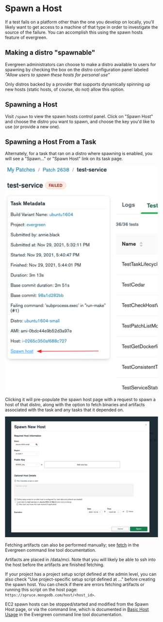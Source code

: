 # Spawn a Host

If a test fails on a platform other than the one you develop on locally, you'll likely want to get access to a machine of that type in order to investigate the source of the failure. You can accomplish this using the spawn hosts feature of evergreen.

## Making a distro "spawnable"

Evergreen administrators can choose to make a distro available to users for spawning by checking the box on the distro configuration panel labeled *"Allow users to spawn these hosts for personal use"*

Only distros backed by a provider that supports dynamically spinning up new hosts (static hosts, of course, do not) allow this option.

## Spawning a Host

Visit `/spawn` to view the spawn hosts control panel. Click on "Spawn Host" and choose the distro you want to spawn, and choose the key you'd like to use (or provide a new one).

## Spawning a Host From a Task

Alternately, for a task that ran on a distro where spawning is enabled, you will see a "Spawn..." or "Spawn Host" link on its task page. 

![task_page_spawn_host.png](../../images/task_page_spawn_host.png)

Clicking it will pre-populate the spawn host page with a request to spawn a host of that distro, along with the option to fetch binaries and artifacts associated with the task and any tasks that it depended on.

![spawn_host_modal.png](../../images/spawn_host_modal.png)

Fetching artifacts can also be performed manually; see [fetch](../06-Using-the-Command-Line-Tool.md#fetch) in the Evergreen command line tool documentation.

Artifacts are placed in /data/mci. Note that you will likely be able to ssh into the host before the artifacts are finished fetching. 


If your project has a project setup script defined at the admin level, you can also check "Use project-specific setup script defined at ..." before creating the spawn host. You can check if there are errors fetching artifacts or running this script on the host page: ``https://spruce.mongodb.com/host/<host_id>``.


EC2 spawn hosts can be stopped/started and modified from the Spawn Host page, or via the command line, which is documented in [Basic Host Usage](../06-Using-the-Command-Line-Tool.md#basic-host-usage) in the Evergreen command line tool documentation.
